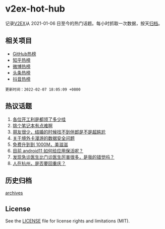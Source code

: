 # v2ex-hot-hub

 记录[V2EX](https://www.v2ex.com/)从 2021-01-06 日至今的热门话题。每小时抓取一次数据，按天[归档](archives)。
 
 ## 相关项目

- [GitHub热榜](https://github.com/snaildev/github-hot-hub)
- [知乎热榜](https://github.com/snaildev/zhihu-hot-hub)
- [微博热榜](https://github.com/snaildev/weibo-hot-hub)
- [头条热榜](https://github.com/snaildev/toutiao-hot-hub)
- [抖音热榜](https://github.com/snaildev/douyin-hot-hub)


 `更新时间：2022-02-07 18:05:09 +0800`

## 热议话题

1. [各位开工利是都领了多少哇](https://www.v2ex.com/t/832169)
1. [挑个笔记本有点难啊](https://www.v2ex.com/t/832105)
1. [朋友很少，结婚的时候找不到伴郎是不是超尴尬](https://www.v2ex.com/t/832171)
1. [关于境外卡漫游的数据安全问题](https://www.v2ex.com/t/832129)
1. [免费升到到 1000M，美滋滋](https://www.v2ex.com/t/832168)
1. [目前 android11 如何给应用保活呢？](https://www.v2ex.com/t/832165)
1. [发现急诊医生比门诊医生厉害很多，是我的错觉吗？](https://www.v2ex.com/t/832179)
1. [人在杭州，是否要回重庆？](https://www.v2ex.com/t/832208)

## 历史归档

[archives](archives)

## License

See the [LICENSE](LICENSE) file for license rights and limitations (MIT).
